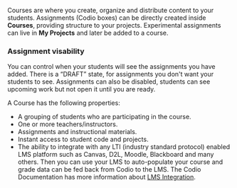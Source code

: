 Courses are where you create, organize and distribute content to your students. 
Assignments (Codio boxes) can be directly created inside **Courses**, providing structure to your projects. Experimental assignments can live in **My Projects** and later be added to a course. 

### Assignment visability
You can control when your students will see the assignments you have added. There is a “DRAFT” state, for assignments you don't want your students to see. Assignments can also be disabled, students can see upcoming work but not open it until you are ready.

A Course has the following properties:

- A grouping of students who are participating in the course.
- One or more teachers/instructors.
- Assignments and instructional materials.
- Instant access to student code and projects.
- The ability to integrate with any LTI (industry standard protocol) enabled LMS platform such as Canvas, D2L, Moodle, Blackboard and many others. Then you can use your LMS to auto-populate your course and grade data can be fed back from Codio to the LMS. The Codio Documentation has more information about [LMS Integration](https://codio.com/docs/classes/lti/).